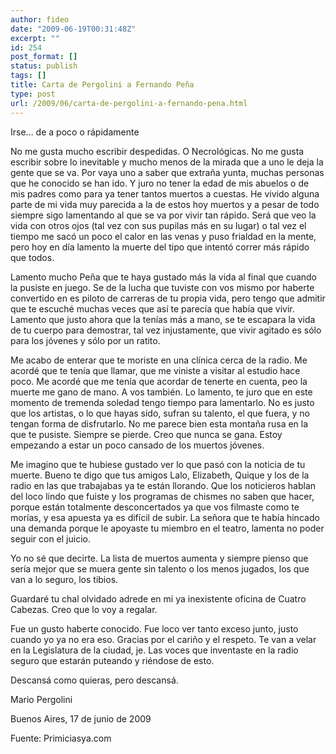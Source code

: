 ```yaml
---
author: fideo
date: "2009-06-19T00:31:48Z"
excerpt: ""
id: 254
post_format: []
status: publish
tags: []
title: Carta de Pergolini a Fernando Peña
type: post
url: /2009/06/carta-de-pergolini-a-fernando-pena.html
---
```

Irse… de a poco o rápidamente

No me gusta mucho escribir despedidas. O Necrológicas. No me gusta escribir sobre lo inevitable y mucho menos de la mirada que a uno le deja la gente que se va. Por vaya uno a saber que extraña yunta, muchas personas que he conocido se han ido. Y juro no tener la edad de mis abuelos o de mis padres como para ya tener tantos muertos a cuestas. He vivido alguna parte de mi vida muy parecida a la de estos hoy muertos y a pesar de todo siempre sigo lamentando al que se va por vivir tan rápido. Será que veo la vida con otros ojos (tal vez con sus pupilas más en su lugar) o tal vez el tiempo me sacó un poco el calor en las venas y puso frialdad en la mente, pero hoy en día lamento la muerte del tipo que intentó correr más rápido que todos.  
  
Lamento mucho Peña que te haya gustado más la vida al final que cuando la pusiste en juego. Se de la lucha que tuviste con vos mismo por haberte convertido en es piloto de carreras de tu propia vida, pero tengo que admitir que te escuché muchas veces que así te parecía que había que vivir. Lamento que justo ahora que la tenías más a mano, se te escapara la vida de tu cuerpo para demostrar, tal vez injustamente, que vivir agitado es sólo para los jóvenes y sólo por un ratito.

Me acabo de enterar que te moriste en una clínica cerca de la radio. Me acordé que te tenía que llamar, que me viniste a visitar al estudio hace poco. Me acordé que me tenía que acordar de tenerte en cuenta, peo la muerte me gano de mano. A vos también. Lo lamento, te juro que en este momento de tremenda soledad tengo tiempo para lamentarlo. No es justo que los artistas, o lo que hayas sido, sufran su talento, el que fuera, y no tengan forma de disfrutarlo. No me parece bien esta montaña rusa en la que te pusiste. Siempre se pierde. Creo que nunca se gana. Estoy empezando a estar un poco cansado de los muertos jóvenes.

Me imagino que te hubiese gustado ver lo que pasó con la noticia de tu muerte. Bueno te digo que tus amigos Lalo, Elizabeth, Quique y los de la radio en las que trabajabas ya te están llorando. Que los noticieros hablan del loco lindo que fuiste y los programas de chismes no saben que hacer, porque están totalmente desconcertados ya que vos filmaste como te morías, y esa apuesta ya es difícil de subir. La señora que te había hincado una demanda porque le apoyaste tu miembro en el teatro, lamenta no poder seguir con el juicio.

Yo no sé que decirte. La lista de muertos aumenta y siempre pienso que sería mejor que se muera gente sin talento o los menos jugados, los que van a lo seguro, los tibios.

Guardaré tu chal olvidado adrede en mi ya inexistente oficina de Cuatro Cabezas. Creo que lo voy a regalar.

Fue un gusto haberte conocido. Fue loco ver tanto exceso junto, justo cuando yo ya no era eso. Gracias por el cariño y el respeto. Te van a velar en la Legislatura de la ciudad, je. Las voces que inventaste en la radio seguro que estarán puteando y riéndose de esto.

Descansá como quieras, pero descansá.

Mario Pergolini

Buenos Aires, 17 de junio de 2009

Fuente: Primiciasya.com

